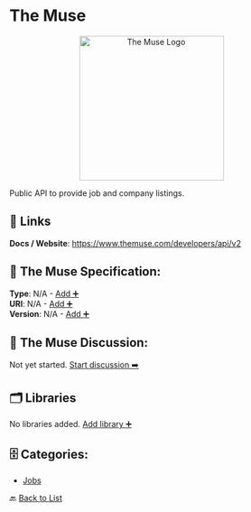 # The Muse
<p align="center">
    <img width="256" src="https://raw.githubusercontent.com/apis-list/apis-list/main/apis/the-muse/logo_256x256.png" alt="The Muse Logo"/>
</p>
Public API to provide job and company listings.

##  🔗 Links
**Docs / Website**: https://www.themuse.com/developers/api/v2

## 🧬 The Muse Specification:
**Type**: N/A - [Add ➕](https://github.com/apis-list/apis-list/edit/main/apis.yaml#L19257)  
**URI**: N/A - [Add ➕](https://github.com/apis-list/apis-list/edit/main/apis.yaml#L19257)  
**Version**: N/A - [Add ➕](https://github.com/apis-list/apis-list/edit/main/apis.yaml#L19257)

## 💬 The Muse Discussion:
Not yet started. [Start discussion ➡️](https://github.com/apis-list/apis-list/discussions/new)

## 🗂️ Libraries

No libraries added. [Add library ➕](https://github.com/apis-list/apis-list/edit/main/apis.yaml#L19257)    


## 🗄️ Categories:
- [Jobs](https://github.com/apis-list/apis-list#jobs-)

🔙  [Back to List](https://github.com/apis-list/apis-list)
